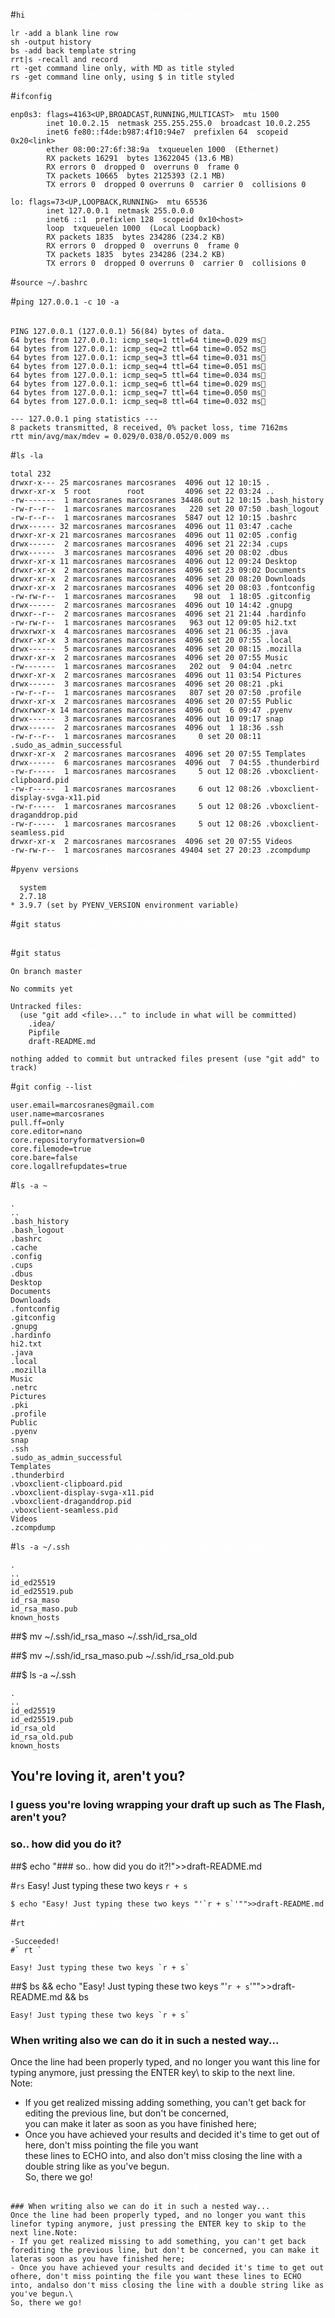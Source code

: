 
#` hi `
<span style='color:#fff; font-family: Dejavu Sans Mono; font-size: 1.1em;'>- Path: /home/marcosranes/Desktop/Hi</span>
```
lr -add a blank line row
sh -output history
bs -add back template string
rrt|s -recall and record
rt -get command line only, with MD as title styled
rs -get command line only, using $ in title styled
```


#` ifconfig `
<span style='color:#fff; font-family: Dejavu Sans Mono; font-size: 1.1em;'>- Path: /home/marcosranes/Desktop/Hi</span>
```
enp0s3: flags=4163<UP,BROADCAST,RUNNING,MULTICAST>  mtu 1500
        inet 10.0.2.15  netmask 255.255.255.0  broadcast 10.0.2.255
        inet6 fe80::f4de:b987:4f10:94e7  prefixlen 64  scopeid 0x20<link>
        ether 08:00:27:6f:38:9a  txqueuelen 1000  (Ethernet)
        RX packets 16291  bytes 13622045 (13.6 MB)
        RX errors 0  dropped 0  overruns 0  frame 0
        TX packets 10665  bytes 2125393 (2.1 MB)
        TX errors 0  dropped 0 overruns 0  carrier 0  collisions 0

lo: flags=73<UP,LOOPBACK,RUNNING>  mtu 65536
        inet 127.0.0.1  netmask 255.0.0.0
        inet6 ::1  prefixlen 128  scopeid 0x10<host>
        loop  txqueuelen 1000  (Local Loopback)
        RX packets 1835  bytes 234286 (234.2 KB)
        RX errors 0  dropped 0  overruns 0  frame 0
        TX packets 1835  bytes 234286 (234.2 KB)
        TX errors 0  dropped 0 overruns 0  carrier 0  collisions 0

```

#` source ~/.bashrc `

#` ping 127.0.0.1 -c 10 -a `
<span style='color:#fff; font-family: Dejavu Sans Mono; font-size: 1.1em;'>- Path: /home/marcosranes/Desktop/Hi</span>
```
PING 127.0.0.1 (127.0.0.1) 56(84) bytes of data.
64 bytes from 127.0.0.1: icmp_seq=1 ttl=64 time=0.029 ms
64 bytes from 127.0.0.1: icmp_seq=2 ttl=64 time=0.052 ms
64 bytes from 127.0.0.1: icmp_seq=3 ttl=64 time=0.031 ms
64 bytes from 127.0.0.1: icmp_seq=4 ttl=64 time=0.051 ms
64 bytes from 127.0.0.1: icmp_seq=5 ttl=64 time=0.034 ms
64 bytes from 127.0.0.1: icmp_seq=6 ttl=64 time=0.029 ms
64 bytes from 127.0.0.1: icmp_seq=7 ttl=64 time=0.050 ms
64 bytes from 127.0.0.1: icmp_seq=8 ttl=64 time=0.032 ms

--- 127.0.0.1 ping statistics ---
8 packets transmitted, 8 received, 0% packet loss, time 7162ms
rtt min/avg/max/mdev = 0.029/0.038/0.052/0.009 ms
```


#` ls -la `
<span style='color:#fff; font-family: Dejavu Sans Mono; font-size: 1.1em;'>- Path: /home/marcosranes</span>
```
total 232
drwxr-x--- 25 marcosranes marcosranes  4096 out 12 10:15 .
drwxr-xr-x  5 root        root         4096 set 22 03:24 ..
-rw-------  1 marcosranes marcosranes 34486 out 12 10:15 .bash_history
-rw-r--r--  1 marcosranes marcosranes   220 set 20 07:50 .bash_logout
-rw-r--r--  1 marcosranes marcosranes  5847 out 12 10:15 .bashrc
drwx------ 32 marcosranes marcosranes  4096 out 11 03:47 .cache
drwxr-xr-x 21 marcosranes marcosranes  4096 out 11 02:05 .config
drwx------  2 marcosranes marcosranes  4096 set 21 22:34 .cups
drwx------  3 marcosranes marcosranes  4096 set 20 08:02 .dbus
drwxr-xr-x 11 marcosranes marcosranes  4096 out 12 09:24 Desktop
drwxr-xr-x  2 marcosranes marcosranes  4096 set 23 09:02 Documents
drwxr-xr-x  2 marcosranes marcosranes  4096 set 20 08:20 Downloads
drwxr-xr-x  2 marcosranes marcosranes  4096 set 20 08:03 .fontconfig
-rw-rw-r--  1 marcosranes marcosranes    98 out  1 18:05 .gitconfig
drwx------  2 marcosranes marcosranes  4096 out 10 14:42 .gnupg
drwxr--r--  2 marcosranes marcosranes  4096 set 21 21:44 .hardinfo
-rw-rw-r--  1 marcosranes marcosranes   963 out 12 09:05 hi2.txt
drwxrwxr-x  4 marcosranes marcosranes  4096 set 21 06:35 .java
drwxr-xr-x  3 marcosranes marcosranes  4096 set 20 07:55 .local
drwx------  5 marcosranes marcosranes  4096 set 20 08:15 .mozilla
drwxr-xr-x  2 marcosranes marcosranes  4096 set 20 07:55 Music
-rw-------  1 marcosranes marcosranes   202 out  9 04:04 .netrc
drwxr-xr-x  2 marcosranes marcosranes  4096 out 11 03:54 Pictures
drwx------  3 marcosranes marcosranes  4096 set 20 08:21 .pki
-rw-r--r--  1 marcosranes marcosranes   807 set 20 07:50 .profile
drwxr-xr-x  2 marcosranes marcosranes  4096 set 20 07:55 Public
drwxrwxr-x 14 marcosranes marcosranes  4096 out  6 09:47 .pyenv
drwx------  3 marcosranes marcosranes  4096 out 10 09:17 snap
drwx------  2 marcosranes marcosranes  4096 out  1 18:36 .ssh
-rw-r--r--  1 marcosranes marcosranes     0 set 20 08:11 .sudo_as_admin_successful
drwxr-xr-x  2 marcosranes marcosranes  4096 set 20 07:55 Templates
drwx------  6 marcosranes marcosranes  4096 out  7 04:55 .thunderbird
-rw-r-----  1 marcosranes marcosranes     5 out 12 08:26 .vboxclient-clipboard.pid
-rw-r-----  1 marcosranes marcosranes     6 out 12 08:26 .vboxclient-display-svga-x11.pid
-rw-r-----  1 marcosranes marcosranes     5 out 12 08:26 .vboxclient-draganddrop.pid
-rw-r-----  1 marcosranes marcosranes     5 out 12 08:26 .vboxclient-seamless.pid
drwxr-xr-x  2 marcosranes marcosranes  4096 set 20 07:55 Videos
-rw-rw-r--  1 marcosranes marcosranes 49404 set 27 20:23 .zcompdump
```


#` pyenv versions `
<span style='color:#fff; font-family: Dejavu Sans Mono; font-size: 1.1em;'>- Path: /home/marcosranes</span>
```
  system
  2.7.18
* 3.9.7 (set by PYENV_VERSION environment variable)
```


#` git status `
<span style='color:#fff; font-family: Dejavu Sans Mono; font-size: 1.1em;'>- Path: /home/marcosranes</span>
```
```
#` git status `
<span style='color:#fff; font-family: Dejavu Sans Mono; font-size: 1.1em;'>- Path: /home/marcosranes/Desktop/Hi</span>
```
On branch master

No commits yet

Untracked files:
  (use "git add <file>..." to include in what will be committed)
	.idea/
	Pipfile
	draft-README.md

nothing added to commit but untracked files present (use "git add" to track)
```


#` git config --list `
<span style='color:#fff; font-family: Dejavu Sans Mono; font-size: 1.1em;'>- Path: /home/marcosranes/Desktop/Hi</span>
```
user.email=marcosranes@gmail.com
user.name=marcosranes
pull.ff=only
core.editor=nano
core.repositoryformatversion=0
core.filemode=true
core.bare=false
core.logallrefupdates=true
```


#` ls -a ~ `
<span style='color:#fff; font-family: Dejavu Sans Mono; font-size: 1.1em;'>- Path: /home/marcosranes/Desktop/Hi</span>
```
.
..
.bash_history
.bash_logout
.bashrc
.cache
.config
.cups
.dbus
Desktop
Documents
Downloads
.fontconfig
.gitconfig
.gnupg
.hardinfo
hi2.txt
.java
.local
.mozilla
Music
.netrc
Pictures
.pki
.profile
Public
.pyenv
snap
.ssh
.sudo_as_admin_successful
Templates
.thunderbird
.vboxclient-clipboard.pid
.vboxclient-display-svga-x11.pid
.vboxclient-draganddrop.pid
.vboxclient-seamless.pid
Videos
.zcompdump
```


#` ls -a ~/.ssh `
<span style='color:#fff; font-family: Dejavu Sans Mono; font-size: 1.1em;'>- Path: /home/marcosranes/Desktop/Hi</span>
```
.
..
id_ed25519
id_ed25519.pub
id_rsa_maso
id_rsa_maso.pub
known_hosts
```


##$ mv ~/.ssh/id_rsa_maso ~/.ssh/id_rsa_old

##$ mv ~/.ssh/id_rsa_maso.pub ~/.ssh/id_rsa_old.pub

##$ ls -a ~/.ssh
```
.
..
id_ed25519
id_ed25519.pub
id_rsa_old
id_rsa_old.pub
known_hosts
```

## You're loving it, aren't you?
### I guess you're loving wrapping your draft up such as The Flash, aren't you?
### so.. how did you do it?

##$ echo "### so.. how did you do it?!">>draft-README.md

#` rs `
Easy! Just typing these two keys `r + s`
```
$ echo "Easy! Just typing these two keys "'`r + s`'"">>draft-README.md
```
#` rt `
<span style='color:#fff; font-family: Dejavu Sans Mono; font-size: 1.1em;'>- Path: /home/marcosranes/Desktop/Hi</span>
```
-Succeeded!
#` rt `
```

```
Easy! Just typing these two keys `r + s`
```

##$ bs && echo "Easy! Just typing these two keys "'`r + s`'"">>draft-README.md && bs
```
Easy! Just typing these two keys `r + s`
```


### When writing also we can do it in such a nested way...
Once the line had been properly typed, and no longer you want this line for typing anymore, just pressing the ENTER key\ 
to skip to the next line.\
Note:
- If you get realized missing adding something, you can't get back for editing the previous line, but don't be concerned,\
you can make it later as soon as you have finished here;
- Once you have achieved your results and decided it's time to get out of here, don't miss pointing the file you want \
these lines to ECHO into, and also don't miss closing the line with a double string like as you've begun.\
So, there we go!\
<span style='color:#fff; font-family: Dejavu Sans Mono; font-size: 1.1em;'>- Path: /home/marcosranes/Desktop/Hi</span>
```
### When writing also we can do it in such a nested way...
Once the line had been properly typed, and no longer you want this linefor typing anymore, just pressing the ENTER key to skip to the next line.Note:
- If you get realized missing to add something, you can't get back forediting the previous line, but don't be concerned, you can make it lateras soon as you have finished here;
- Once you have achieved your results and decided it's time to get out ofhere, don't miss pointing the file you want these lines to ECHO into, andalso don't miss closing the line with a double string like as you've begun.\  
So, there we go!
```
